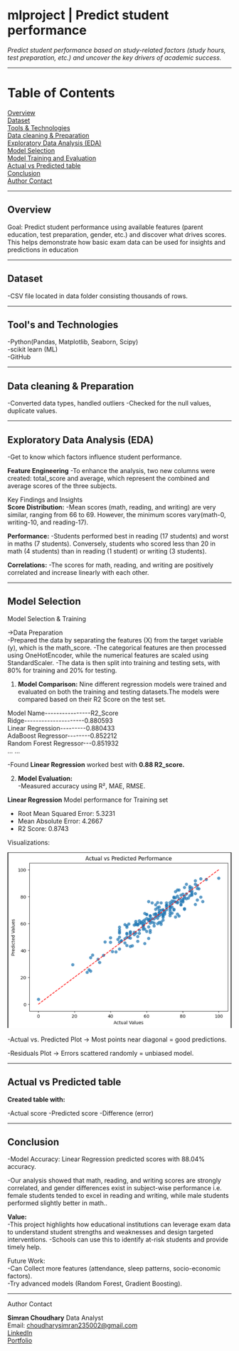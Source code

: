 # mlproject | Predict student performance

_Predict student performance based on study-related factors (study hours, test preparation, etc.) and uncover the key drivers of academic success._

---

# Table of Contents
<a href="#overview">Overview</a><br>
<a href="#dataset">Dataset</a><br>
<a href="#tools-technologies">Tools & Technologies</a><br>
<a href="#data-cleaning-preparation">Data cleaning & Preparation</a><br>
<a href="#exploratory-data-analysis-eda">Exploratory Data Analysis (EDA)</a><br>
<a href="#Model-Selection">Model Selection</a><br>
<a href="#Model-Training-and-Evaluation">Model Training and Evaluation</a><br>
<a href="#Actual-vs-Predicted-table">Actual vs Predicted table</a><br>
<a href="#conclusion">Conclusion</a><br>
<a href="#author-contact">Author Contact</a><br>

---
<h2><a class="anchor" id="overview"></a>Overview</h2>
Goal: Predict student performance using available features (parent education, test preparation, gender, etc.) and discover what drives scores.
This helps demonstrate how basic exam data can be used for insights and predictions in education

---
<h2><a class="anchor" id="dataset"></a>Dataset</h2>

-CSV file located in data folder consisting thousands of rows.<br>

---
<h2><a class="anchor" id="tools-technologies"></a>Tool's and Technologies</h2>

-Python(Pandas, Matplotlib, Seaborn, Scipy)<br>
-scikit learn (ML)<br>
-GitHub

---
<h2><a class="anchor" id="data-cleaning-preparation"></a>Data cleaning & Preparation</h2>
-Converted data types, handled outliers
-Checked for the null values, duplicate values.


---
<h2><a class="anchor" id="exploratory-data-analysis-eda"></a>Exploratory Data Analysis (EDA)</h2>
-Get to know which factors influence student performance.

**Feature Engineering**
-To enhance the analysis, two new columns were created: total_score and average, which represent the combined and average scores of the three subjects.

Key Findings and Insights<br>
**Score Distribution:**
-Mean scores (math, reading, and writing) are very similar, ranging from 66 to 69. However, the minimum scores vary(math-0, writing-10, and reading-17).

**Performance:**
-Students performed best in reading (17 students) and worst in maths (7 students). 
Conversely, students who scored less than 20 in math (4 students) than in reading (1 student) or writing (3 students).

**Correlations:**
-The scores for math, reading, and writing are positively correlated and increase linearly with each other.


---
<h2><a class="anchor" id="Model-Selection"></a>Model Selection</h2>
Model Selection & Training

->Data Preparation<br>
   -Prepared the data by separating the features (X) from the target variable (y), which is the math_score. 
   -The categorical features are then processed using OneHotEncoder, while the numerical features are scaled using StandardScaler. 
   -The data is then split into training and testing sets, with 80% for training and 20% for testing.

1. **Model Comparison:**
Nine different regression models were trained and evaluated on both the training and testing datasets.The models were compared based on their R2 Score on the test set.

Model Name----------------R2_Score<br>
Ridge---------------------0.880593<br>
Linear Regression---------0.880433<br>
AdaBoost Regressor--------0.852212<br>
Random Forest Regressor---0.851932<br>
...                       ...

-Found **Linear Regression** worked best with **0.88 R2_score.**

2. **Model Evaluation:**<br>
-Measured accuracy using R², MAE, RMSE.

**Linear Regression**
 Model performance for Training set
- Root Mean Squared Error: 5.3231
- Mean Absolute Error: 4.2667
- R2 Score: 0.8743

Visualizations:


![Actual vs Predicted Value](images/ActualVsPredicted.png)
<br>

-Actual vs. Predicted Plot → Most points near diagonal = good predictions.<br>

-Residuals Plot → Errors scattered randomly = unbiased model.

---
<h2><a class="anchor" id="Actual-vs-Predicted-table"></a>Actual vs Predicted table</h2>

**Created table with:**

-Actual score
-Predicted score
-Difference (error)

---
<h2><a class="anchor" id="conclusion"></a>Conclusion</h2>

-Model Accuracy: Linear Regression predicted scores with 88.04% accuracy.

-Our analysis showed that math, reading, and writing scores are strongly correlated, and gender differences exist in subject-wise performance i.e. female students tended to excel in reading and writing, while male students performed slightly better in math.. 

**Value:**<br>
      -This project highlights how educational institutions can leverage exam data to understand student strengths and weaknesses and design targeted interventions.
      -Schools can use this to identify at-risk students and provide timely help.

Future Work:<br>
-Can Collect more features (attendance, sleep patterns, socio-economic factors).<br>
-Try advanced models (Random Forest, Gradient Boosting).

---
<h><a class="anchor" id="author-contact"></a>Author Contact</h2>

**Simran Choudhary**
Data Analyst <br>
Email: choudharysimran235002@gmail.com <br>
[LinkedIn](https://www.linkedin.com/in/simran-choudhary-04a953299/) <br>
[Portfolio](https://portfoliosimran23.netlify.app/)